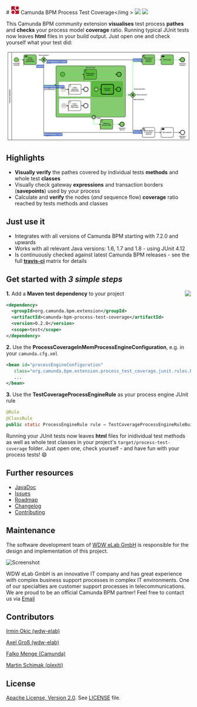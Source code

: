 #&nbsp;<img src="/doc/img/camunda.png" width="23" height="23">&nbsp;Camunda&nbsp;BPM&nbsp;Process&nbsp;Test&nbsp;Coverage</img&nbsp;>&nbsp;<a href="https://maven-badges.herokuapp.com/maven-central/org.camunda.bpm.extension/camunda-bpm-process-test-coverage"><img src="https://maven-badges.herokuapp.com/maven-central/org.camunda.bpm.extension/camunda-bpm-process-test-coverage/badge.svg"/></a>&nbsp;<a href="https://travis-ci.org/camunda/camunda-process-test-coverage"><img src="https://api.travis-ci.org/camunda/camunda-process-test-coverage.svg"/></a> 

This Camunda BPM community extension **visualises** test process **pathes** and **checks** your process model **coverage** ratio. Running  typical JUnit tests now leaves **html** files in your build output. Just open one and check yourself what your test did:

![Insurance Application](/doc/img/insurance-application.png)

## Highlights

* **Visually verify** the pathes covered by individual tests **methods** and whole test **classes**
* Visually check gateway **expressions** and transaction borders (**savepoints**) used by your process
* Calculate and **verify** the nodes (_and_ sequence flow) **coverage** ratio reached by tests methods and classes

## Just use it

* Integrates with all versions of Camunda BPM starting with 7.2.0 and upwards 
* Works with all relevant Java versions: 1.6, 1.7 and 1.8 - using JUnit 4.12
* Is continuously checked against latest Camunda BPM releases - see the full [**travis-ci**](https://travis-ci.org/camunda/camunda-process-test-coverage) matrix for details

## Get started with *3 simple steps*

<a href="https://maven-badges.herokuapp.com/maven-central/org.camunda.bpm.extension/camunda-bpm-process-test-coverage"><img src="https://maven-badges.herokuapp.com/maven-central/org.camunda.bpm.extension/camunda-bpm-process-test-coverage/badge.svg" align="right"></img></a>**1.** Add a **Maven test dependency** to your project

```xml
<dependency>
  <groupId>org.camunda.bpm.extension</groupId>
  <artifactId>camunda-bpm-process-test-coverage</artifactId>
  <version>0.2.8</version>
  <scope>test</scope>
</dependency>
```

**2.** Use the **ProcessCoverageInMemProcessEngineConfiguration**, e.g. in your `camunda.cfg.xml`

```xml
<bean id="processEngineConfiguration"
   class="org.camunda.bpm.extension.process_test_coverage.junit.rules.ProcessCoverageInMemProcessEngineConfiguration">
   ...
</bean>
```

**3.** Use the **TestCoverageProcessEngineRule** as your process engine JUnit rule

```java
@Rule
@ClassRule
public static ProcessEngineRule rule = TestCoverageProcessEngineRuleBuilder.create().build();
```

Running your JUnit tests now leaves **html** files for inidividual test methods as well as whole test classes in your project's `target/process-test-coverage` folder. Just open one, check yourself - and have fun with your process tests! :smile:

## Further resources
* [JavaDoc](https://camunda.github.io/camunda-process-test-coverage/javadoc)
* [Issues](https://github.com/camunda/camunda-process-test-coverage/issues)
* [Roadmap](#roadmap)
* [Changelog](https://github.com/camunda/camunda-process-test-coverage/commits/master)
* [Contributing](CONTRIBUTING.md)

## Maintenance

The software development team of [WDW eLab GmbH](http://www.wdw-elab.de) is responsible for the design and implementation of this project.

![Screenshot](elab_logo.png)

WDW eLab GmbH is an innovative IT company and has great experience with complex business support processes in complex IT environments. One of our specialties are customer support processes in telecommunications. We are proud to be an official Camunda BPM partner! Feel free to contact us via [Email](mailto:kontakt@wdw-elab.de)

## Contributors

[Irmin Okic (wdw-elab)](https://github.com/z0rbas)

[Axel Groß (wdw-elab)](https://github.com/phax1)

[Falko Menge (Camunda)](https://github.com/falko)

[Martin Schimak (plexiti)](https://github.com/martinschimak)

## License
[Apache License, Version 2.0](http://www.apache.org/licenses/LICENSE-2.0). See [LICENSE](LICENSE) file.
